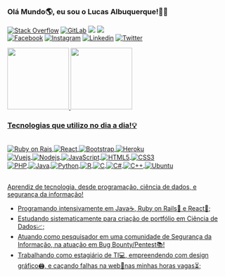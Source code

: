 ### Olá Mundo🌎, eu sou o Lucas Albuquerque!👨‍💻

[![Stack Overflow](https://img.shields.io/badge/Stack_Overflow-FE7A16?style=for-the-badge&logo=stack-overflow&logoColor=white)](https://stackoverflow.com/users/18010790/lucas-albuquerque)
[![GitLab](https://img.shields.io/badge/GitLab-330F63?style=for-the-badge&logo=gitlab&logoColor=white)](https://gitlab.com/llucas-albuquerque)
<a href = "mailto:lucasalbuquerque.ao@gmail.com"><img src="https://img.shields.io/badge/-Gmail-%23333?style=for-the-badge&logo=gmail&logoColor=white" target="_blank"></a>
  <a href="https://discord.com/channels/@me" target="_blank"><img src="https://img.shields.io/badge/Discord-7289DA?style=for-the-badge&logo=discord&logoColor=white" target="_blank"></a><br/>
[![Facebook](https://img.shields.io/badge/Facebook-1877F2?style=for-the-badge&logo=facebook&logoColor=white)](https://www.facebook.com/lucasalbuquerque.ao)
[![Instagram](https://img.shields.io/badge/Instagram-E4405F?style=for-the-badge&logo=instagram&logoColor=white)](https://https://stackoverflow.com/users/18010790/lucas-albuquerque)
[![Linkedin](https://img.shields.io/badge/LinkedIn-0077B5?style=for-the-badge&logo=linkedin&logoColor=white)](https://linkedin.com/in/lucas-albuquerqueao)
[![Twitter](https://img.shields.io/badge/Twitter-1DA1F2?style=for-the-badge&logo=twitter&logoColor=white)](https://https://twitter.com/albuquerque_lk)

 
<div align="left">
  <a href="https://github.com/llucas-albuquerque">
  <img height="140em" src="https://github-readme-stats.vercel.app/api?username=llucas-albuquerque&show_icons=true&theme=dark&include_all_commits=true&count_private=true"/>
  <img height="140em" src="https://github-readme-stats.vercel.app/api/top-langs/?username=llucas-albuquerque&layout=compact&langs_count=10&theme=dark"/>
</div>

### Tecnologias que utilizo no dia a dia!💡

<div style="display: inline_block"><br/>
<img align="center" alt="Ruby on Rais" src="https://img.shields.io/badge/Ruby_on_Rails-CC0000?style=for-the-badge&logo=ruby-on-rails&logoColor=white" />
<img align="center" alt="React" src="https://img.shields.io/badge/React-20232A?style=for-the-badge&logo=react&logoColor=61DAFB" />
<img align="center" alt="Bootstrap" src="https://img.shields.io/badge/Bootstrap-563D7C?style=for-the-badge&logo=bootstrap&logoColor=white" />
<img align="center" alt="Heroku" src="https://img.shields.io/badge/Heroku-430098?style=for-the-badge&logo=heroku&logoColor=white" /><br/>
<img align="center" alt="Vuejs" src="https://img.shields.io/badge/Vue.js-35495E?style=for-the-badge&logo=vue.js&logoColor=4FC08D" />
<img align="center" alt="Nodejs" src="https://img.shields.io/badge/Node.js-43853D?style=for-the-badge&logo=node.js&logoColor=white" />
<img align="center" alt="JavaScript" src="https://img.shields.io/badge/JavaScript-F7DF1E?style=for-the-badge&logo=javascript&logoColor=black" />
<img align="center" alt="HTML5" src="https://img.shields.io/badge/HTML5-E34F26?style=for-the-badge&logo=html5&logoColor=white" />
<img align="center" alt="CSS3" src="https://img.shields.io/badge/CSS3-1572B6?style=for-the-badge&logo=css3&logoColor=white" /><br/>
<img align="center" alt="PHP" src="https://img.shields.io/badge/PHP-777BB4?style=for-the-badge&logo=php&logoColor=white" />
<img align="center" alt="Java" src="https://img.shields.io/badge/Java-ED8B00?style=for-the-badge&logo=java&logoColor=white" />
<img align="center" alt="Python" src="https://img.shields.io/badge/Python-14354C?style=for-the-badge&logo=python&logoColor=white" />
<img align="center" alt="R" src="https://img.shields.io/badge/R-276DC3?style=for-the-badge&logo=r&logoColor=white" />
<img align="center" alt="C" src="https://img.shields.io/badge/C-00599C?style=for-the-badge&logo=c&logoColor=white" />
<img align="center" alt="C#" src="https://img.shields.io/badge/C%23-239120?style=for-the-badge&logo=c-sharp&logoColor=white" />
<img align="center" alt="C++" src="https://img.shields.io/badge/C%2B%2B-00599C?style=for-the-badge&logo=c%2B%2B&logoColor=white" />
<img align="center" alt="Ubuntu" src="https://img.shields.io/badge/Ubuntu-E95420?style=for-the-badge&logo=ubuntu&logoColor=white" />
</div><br/>

 

Aprendiz de tecnologia, desde programação, ciência de dados, e segurança da informação!

 
- Programando intensivamente em Java☕, Ruby on Rails🔸 e React💠;
- Estudando sistematicamente para criação de portfólio em Ciência de Dados📈; 
- Atuando como pesquisador em uma comunidade de Segurança da Informação, na atuação em Bug Bounty/Pentest📚!
- Trabalhando como estagiário de TI💻, empreendendo com design gráfico🖨️, e caçando falhas na web🔎nas minhas horas vagas⏳; 
